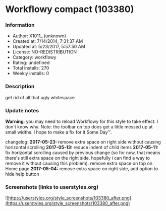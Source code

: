 # Workflowy compact (103380)

### Information
- Author: X1011_ (unknown)
- Created at: 7/14/2014, 7:31:37 AM
- Updated at: 5/23/2017, 5:57:50 AM
- License: NO-REDISTRIBUTION
- Category: workflowy
- Rating: undefined
- Total installs: 270
- Weekly installs: 0


### Description
get rid of all that ugly whitespace

### Update notes
<b>Warning</b>: you may need to reload Workflowy for this style to take effect. I don't know why.
Note: the toolbar on top does get a little messed up at small widths. I hope to make a fix for it Some Day™.

changelog:
<b>2017-05-23:</b> remove extra space on right side without causing horizontal scrolling
<b>2017-05-13:</b> reduce indent of child items
<b>2017-05-11:</b> fix horizontal scrolling caused by previous change (so for now, that means there's still extra space on the right side. hopefully i can find a way to remove it without causing this problem). remove extra space on top on Home page
<b>2017-05-04:</b> remove extra space on right side, add option to hide help button

### Screenshots (links to userstyles.org)
![https://userstyles.org/style_screenshots/103380_after.png](https://userstyles.org/style_screenshots/103380_after.png)


